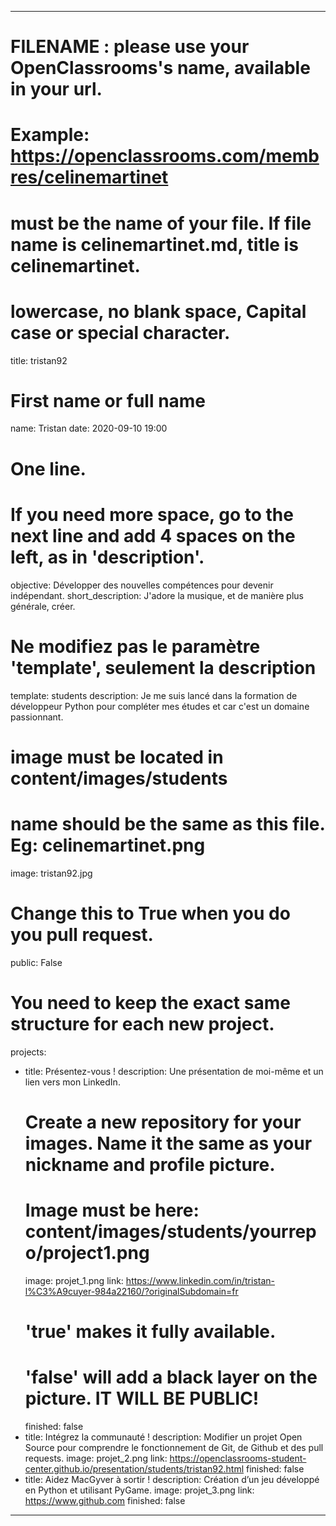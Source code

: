 ---

# FILENAME : please use your OpenClassrooms's name, available in your url.
# Example: https://openclassrooms.com/membres/celinemartinet
# must be the name of your file. If file name is celinemartinet.md, title is celinemartinet.
# lowercase, no blank space, Capital case or special character.
title: tristan92

# First name or full name
name: Tristan
date: 2020-09-10 19:00

# One line.
# If you need more space, go to the next line and add 4 spaces on the left, as in 'description'.
objective: Développer des nouvelles compétences pour devenir indépendant.
short_description: J'adore la musique, et de manière plus générale, créer.

# Ne modifiez pas le paramètre 'template', seulement la description
template: students
description:
    Je me suis lancé dans la formation de développeur Python pour compléter mes études et car c'est un domaine passionnant. 

# image must be located in content/images/students
# name should be the same as this file. Eg: celinemartinet.png
image: tristan92.jpg

# Change this to True when you do you pull request.
public: False

# You need to keep the exact same structure for each new project.
projects:
  - title: Présentez-vous !
    description: Une présentation de moi-même et un lien vers mon LinkedIn.
    # Create a new repository for your images. Name it the same as your nickname and profile picture.
    # Image must be here: content/images/students/yourrepo/project1.png
    image: projet_1.png
    link: https://www.linkedin.com/in/tristan-l%C3%A9cuyer-984a22160/?originalSubdomain=fr
    # 'true' makes it fully available.
    # 'false' will add a black layer on the picture. IT WILL BE PUBLIC!
    finished: false
  - title: Intégrez la communauté !
    description: Modifier un projet Open Source pour comprendre le fonctionnement de Git, de Github et des pull requests. 
    image: projet_2.png
    link: https://openclassrooms-student-center.github.io/presentation/students/tristan92.html
    finished: false
  - title: Aidez MacGyver à sortir !
    description: Création d’un jeu développé en Python et utilisant PyGame.
    image: projet_3.png
    link: https://www.github.com
    finished: false
---